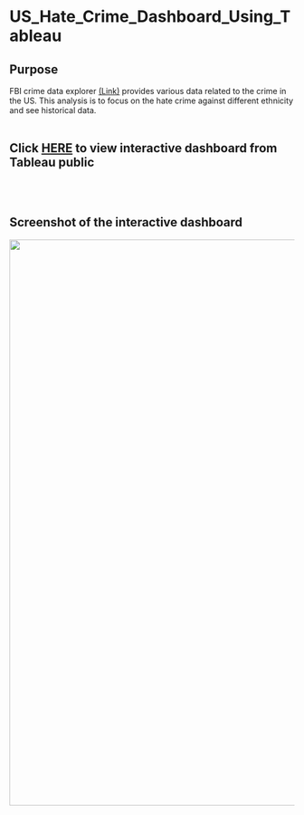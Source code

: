 # US_Hate_Crime_Dashboard_Using_Tableau

## Purpose

FBI crime data explorer [(Link)](https://crime-data-explorer.fr.cloud.gov/pages/home) provides various data related to the crime in the US. This analysis is to focus on the hate crime against different ethnicity and see historical data.
<br>
<br> 
 
## Click [HERE](https://public.tableau.com/views/hate_crime_tableau_workbook/Dashboard1?:language=en-US&:display_count=n&:origin=viz_share_link) to view interactive dashboard from Tableau public
<br>
<br>

## Screenshot of the interactive dashboard

<img src="https://github.com/brandon-park/Tableau_Hate_Crime_Dashboard/blob/main/hate_crime.jpg" width="1000">
